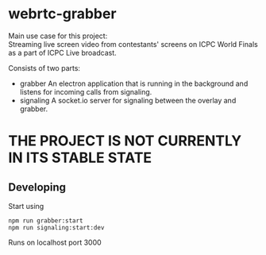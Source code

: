 webrtc-grabber
==========
Main use case for this project:  
Streaming live screen video from contestants' screens on ICPC World Finals as a part of ICPC Live broadcast.  

Consists of two parts:  
- grabber
An electron application that is running in the background and listens for incoming calls from signaling.
- signaling
A socket.io server for signaling between the overlay and grabber.


<h1>THE PROJECT IS NOT CURRENTLY IN ITS STABLE STATE</h1>

## Developing
Start using
```npm ci
npm run grabber:start
npm run signaling:start:dev
```
Runs on localhost port 3000
